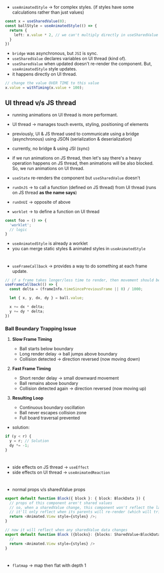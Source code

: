 - `useAnimatedStyle` -> for complex styles. (if styles have some calculations rather than just values)
```typescript
const x = useSharedValue(0);
const ballStyle = useAnimatedStyle(() => {
  return {
    left: x.value * 2, // we can't multiply directly in useSharedValue but here we can.
  }
})
```
- `bridge` was asynchronous, but `JSI` is sync.
- `useSharedValue` declares variables on UI thread (kind of).
- `useSharedValue` when updated doesn't re-render the component. But, `useAnimatedStyle` style updates.
- it happens directly on UI thread.

```typescript
// change the value OVER TIME to this value
x.value = withTiming(x.value + 100);
```
## UI thread v/s JS thread
- running animations on UI thread is more performant.
- UI thread -> manages touch events, styling, positioning of elements
- previously, UI & JS thread used to communicate using a bridge (asynchronous) using JSON (serialization & deserialization)
- currently, no bridge & using JSI (sync)

- if we run animations on JS thread, then let's say there's a heavy operation happens on JS thread, then animations will be also blocked. So, we run animations on UI thread.

- `useState` re-renders the component but `useSharedValue` doesn't

- `runOnJS` -> to call a function (defined on JS thread) from UI thread (runs on JS thread **as the name says**)
- `runOnUI` -> opposite of above
- `worklet` -> to define a function on UI thread
```typescript
const foo = () => {
  'worklet';
  // logic
}
```
- `useAnimatedStyle` is already a worklet
- you can merge static styles & animated styles in `useAnimatedStyle`

#
- `useFrameCallback` -> provides a way to do something at each frame update.
```typescript
// if a frame takes longer/less time to render, then movement should be accordingly
useFrameCallback(() => {
  const delta = (frameInfo.timeSincePreviousFrame || 0) / 1000;

  let { x, y, dx, dy } = ball.value;

  x += dx * delta;
  y += dy * delta;
})
```
### Ball Boundary Trapping Issue
1. **Slow Frame Timing**
   - Ball starts below boundary
   - Long render delay → ball jumps above boundary
   - Collision detected → direction reversed (now moving down)

2. **Fast Frame Timing**
   - Short render delay → small downward movement
   - Ball remains above boundary
   - Collision detected again → direction reversed (now moving up)

3. **Resulting Loop**
   - Continuous boundary oscillation
   - Ball never escapes collision zone
   - Full board traversal prevented

- solution:
```typescript
if (y < r) {
  y = r; // Solution
  dy *= -1;
}
```
#
- side effects on JS thread -> `useEffect`
- side effects on UI thread -> `useAnimatedReaction`
#
- normal props v/s sharedValue props
```typescript
export default function Block({ block }: { block: BlockData }) {
  // props of this component aren't shared values
  // so, when a sharedValue change, this component won't reflect the latest props-data.
  // it'll only reflect when its parents will re-render (which will trigger this component to re-render)
  return <Animated.View style={styles} />;
}
```
```typescript
// now it will reflect when any sharedValue data changes
export default function Block ({blocks}: {blocks: SharedValue<BlockData[]>}) {
  //
  return <Animated.View style={styles} />
}
```
#
- `flatmap` -> map then flat with depth 1
